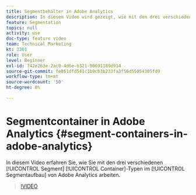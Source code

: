 ```yaml
---
title: Segmentbehälter in Adobe Analytics
description: In diesem Video wird gezeigt, wie mit den drei verschiedenen Segmentbehältertypen im Segmentaufbau von Adobe Analytics gearbeitet wird.
feature: Segmentation
topics: null
activity: use
doc-type: feature video
team: Technical Marketing
kt: 2301
role: User
level: Beginner
exl-id: 742e263e-2ac0-4d6e-b321-90691189d914
source-git-commit: fe861dfd541c1b9cb3b233fa3f56d55054305fd9
workflow-type: tm+mt
source-wordcount: '50'
ht-degree: 0%

---
```


#   Segmentcontainer in Adobe Analytics {#segment-containers-in-adobe-analytics}

In diesem Video erfahren Sie, wie Sie mit den drei verschiedenen [!UICONTROL Segment] [!UICONTROL Container]-Typen im [!UICONTROL Segmentaufbau] von Adobe Analytics arbeiten.

>[!VIDEO](https://video.tv.adobe.com/v/25401/?quality=12)

